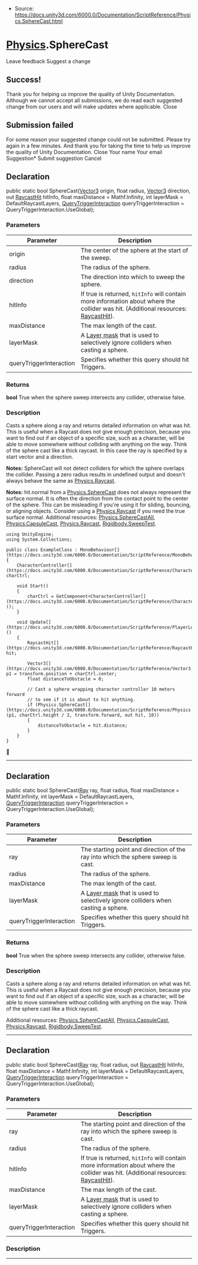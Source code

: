 * Source: https://docs.unity3d.com/6000.0/Documentation/ScriptReference/Physics.SphereCast.html

#  [Physics](https://docs.unity3d.com/6000.0/Documentation/ScriptReference/Physics.html).SphereCast
Leave feedback
Suggest a change
## Success!
Thank you for helping us improve the quality of Unity Documentation. Although we cannot accept all submissions, we do read each suggested change from our users and will make updates where applicable.
Close
## Submission failed
For some reason your suggested change could not be submitted. Please <a>try again</a> in a few minutes. And thank you for taking the time to help us improve the quality of Unity Documentation.
Close
Your name Your email Suggestion* Submit suggestion
Cancel
## Declaration
public static bool SphereCast([Vector3](https://docs.unity3d.com/6000.0/Documentation/ScriptReference/Vector3.html) origin, float radius, [Vector3](https://docs.unity3d.com/6000.0/Documentation/ScriptReference/Vector3.html) direction, out [RaycastHit](https://docs.unity3d.com/6000.0/Documentation/ScriptReference/RaycastHit.html) hitInfo, float maxDistance = Mathf.Infinity, int layerMask = DefaultRaycastLayers, [QueryTriggerInteraction](https://docs.unity3d.com/6000.0/Documentation/ScriptReference/QueryTriggerInteraction.html) queryTriggerInteraction = QueryTriggerInteraction.UseGlobal); 
### Parameters
Parameter | Description  
---|---  
origin | The center of the sphere at the start of the sweep.  
radius | The radius of the sphere.  
direction | The direction into which to sweep the sphere.  
hitInfo | If true is returned, `hitInfo` will contain more information about where the collider was hit. (Additional resources: [RaycastHit](https://docs.unity3d.com/6000.0/Documentation/ScriptReference/RaycastHit.html)).  
maxDistance | The max length of the cast.  
layerMask | A [Layer mask](https://docs.unity3d.com/6000.0/Documentation/Manual/Layers.html) that is used to selectively ignore colliders when casting a sphere.  
queryTriggerInteraction | Specifies whether this query should hit Triggers.  
### Returns
**bool** True when the sphere sweep intersects any collider, otherwise false. 
### Description
Casts a sphere along a ray and returns detailed information on what was hit.
This is useful when a Raycast does not give enough precision, because you want to find out if an object of a specific size, such as a character, will be able to move somewhere without colliding with anything on the way. Think of the sphere cast like a thick raycast. In this case the ray is specified by a start vector and a direction.  
  
**Notes:** SphereCast will not detect colliders for which the sphere overlaps the collider. Passing a zero radius results in undefined output and doesn't always behave the same as [Physics.Raycast](https://docs.unity3d.com/6000.0/Documentation/ScriptReference/Physics.Raycast.html).  
  
**Notes:** hit.normal from a [Physics.SphereCast](https://docs.unity3d.com/6000.0/Documentation/ScriptReference/Physics.SphereCast.html) does not always represent the surface normal. It is often the direction from the contact point to the center of the sphere. This can be misleading if you're using it for sliding, bouncing, or aligning objects. Consider using a [Physics.Raycast](https://docs.unity3d.com/6000.0/Documentation/ScriptReference/Physics.Raycast.html) if you need the true surface normal. Additional resources: [Physics.SphereCastAll](https://docs.unity3d.com/6000.0/Documentation/ScriptReference/Physics.SphereCastAll.html), [Physics.CapsuleCast](https://docs.unity3d.com/6000.0/Documentation/ScriptReference/Physics.CapsuleCast.html), [Physics.Raycast](https://docs.unity3d.com/6000.0/Documentation/ScriptReference/Physics.Raycast.html), [Rigidbody.SweepTest](https://docs.unity3d.com/6000.0/Documentation/ScriptReference/Rigidbody.SweepTest.html).
```
using UnityEngine;
using System.Collections;  
  
public class ExampleClass : MonoBehaviour[](https://docs.unity3d.com/6000.0/Documentation/ScriptReference/MonoBehaviour.html)
{
    CharacterController[](https://docs.unity3d.com/6000.0/Documentation/ScriptReference/CharacterController.html) charCtrl;  
  
    void Start()
    {
        charCtrl = GetComponent<CharacterController[](https://docs.unity3d.com/6000.0/Documentation/ScriptReference/CharacterController.html)>();
    }  
  
    void Update[](https://docs.unity3d.com/6000.0/Documentation/ScriptReference/PlayerLoop.Update.html)()
    {
        RaycastHit[](https://docs.unity3d.com/6000.0/Documentation/ScriptReference/RaycastHit.html) hit;  
  
        Vector3[](https://docs.unity3d.com/6000.0/Documentation/ScriptReference/Vector3.html) p1 = transform.position + charCtrl.center;
        float distanceToObstacle = 0;  
  
        // Cast a sphere wrapping character controller 10 meters forward
        // to see if it is about to hit anything.
        if (Physics.SphereCast[](https://docs.unity3d.com/6000.0/Documentation/ScriptReference/Physics.SphereCast.html)(p1, charCtrl.height / 2, transform.forward, out hit, 10))
        {
            distanceToObstacle = hit.distance;
        }
    }
}

```

* * *
## Declaration
public static bool SphereCast([Ray](https://docs.unity3d.com/6000.0/Documentation/ScriptReference/Ray.html) ray, float radius, float maxDistance = Mathf.Infinity, int layerMask = DefaultRaycastLayers, [QueryTriggerInteraction](https://docs.unity3d.com/6000.0/Documentation/ScriptReference/QueryTriggerInteraction.html) queryTriggerInteraction = QueryTriggerInteraction.UseGlobal); 
### Parameters
Parameter | Description  
---|---  
ray | The starting point and direction of the ray into which the sphere sweep is cast.  
radius | The radius of the sphere.  
maxDistance | The max length of the cast.  
layerMask | A [Layer mask](https://docs.unity3d.com/6000.0/Documentation/Manual/Layers.html) that is used to selectively ignore colliders when casting a sphere.  
queryTriggerInteraction | Specifies whether this query should hit Triggers.  
### Returns
**bool** True when the sphere sweep intersects any collider, otherwise false. 
### Description
Casts a sphere along a ray and returns detailed information on what was hit.
This is useful when a Raycast does not give enough precision, because you want to find out if an object of a specific size, such as a character, will be able to move somewhere without colliding with anything on the way. Think of the sphere cast like a thick raycast.  
  
Additional resources: [Physics.SphereCastAll](https://docs.unity3d.com/6000.0/Documentation/ScriptReference/Physics.SphereCastAll.html), [Physics.CapsuleCast](https://docs.unity3d.com/6000.0/Documentation/ScriptReference/Physics.CapsuleCast.html), [Physics.Raycast](https://docs.unity3d.com/6000.0/Documentation/ScriptReference/Physics.Raycast.html), [Rigidbody.SweepTest](https://docs.unity3d.com/6000.0/Documentation/ScriptReference/Rigidbody.SweepTest.html).
* * *
## Declaration
public static bool SphereCast([Ray](https://docs.unity3d.com/6000.0/Documentation/ScriptReference/Ray.html) ray, float radius, out [RaycastHit](https://docs.unity3d.com/6000.0/Documentation/ScriptReference/RaycastHit.html) hitInfo, float maxDistance = Mathf.Infinity, int layerMask = DefaultRaycastLayers, [QueryTriggerInteraction](https://docs.unity3d.com/6000.0/Documentation/ScriptReference/QueryTriggerInteraction.html) queryTriggerInteraction = QueryTriggerInteraction.UseGlobal); 
### Parameters
Parameter | Description  
---|---  
ray | The starting point and direction of the ray into which the sphere sweep is cast.  
radius | The radius of the sphere.  
hitInfo | If true is returned, `hitInfo` will contain more information about where the collider was hit. (Additional resources: [RaycastHit](https://docs.unity3d.com/6000.0/Documentation/ScriptReference/RaycastHit.html)).  
maxDistance | The max length of the cast.  
layerMask | A [Layer mask](https://docs.unity3d.com/6000.0/Documentation/Manual/Layers.html) that is used to selectively ignore colliders when casting a sphere.  
queryTriggerInteraction | Specifies whether this query should hit Triggers.  
### Description
* * *
